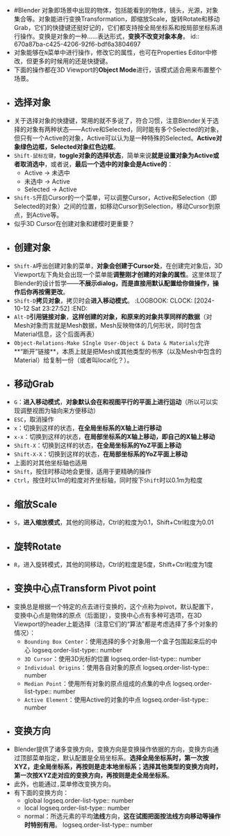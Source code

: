 - #Blender 对象即场景中出现的物体，包括能看到的物体，镜头，光源，对象集合等。对象能进行变换Transformation，即缩放Scale，旋转Rotate和移动Grab，它们的快捷键还挺好记的，它们都支持按全局坐标系和按局部坐标系进行操作。变换是对象的一种……表达形式，**变换不改变对象本身**。
  id:: 670a87ba-c425-4206-92f6-bdf6a3804697
- 对象能够在`N`菜单中进行操作，修改它的属性，也可在Properties Editor中修改，但更多的时候用的还是快捷键。
- 下面的操作都在3D Viewport的**Object Mode**进行，该模式适合用来布置整个场景。
- ## 选择对象
- 关于选择对象的快捷键，常用的就不多说了，符合习惯，注意Blender关于选择的对象有两种状态——Active和Selected，同时能有多个Selected的对象，但只有一个Active的对象，Active可以认为是一种特殊的Selected。**Active对象绿色边框，Selected对象红色边框**。
- `Shift-鼠标左键`，**toggle对象的选择状态**，简单来说**就是设置对象为Active或者取消选中**，或者说，**最后一个选中的对象会是Active的**：
	- Active -> 未选中
	- 未选中 -> Active
	- Selected -> Active
- `Shift-S`开启Cursor的一个菜单，可以调整Cursor，Active和Selection（即Selected的对象）之间的位置，如移动Cursor到Selection，移动Cursor到原点，到Active等。
- 似乎3D Cursor在创建对象和建模时更重要？
- ## 创建对象
- `Shift-A`呼出创建对象的菜单，**对象会创建于Cursor处**，在创建完对象后，3D Viewport左下角处会出现一个菜单能**调整刚才创建的对象的属性**。这里体现了Blender的设计哲学——**不展示dialog，而是直接用默认配置给你做操作，操作后你再按需更改**。
- `Shift-D`**拷贝对象**，拷贝时会**进入移动模式**。
  :LOGBOOK:
  CLOCK: [2024-10-12 Sat 23:27:52]
  :END:
- `Alt-D`**引用链接对象**，**这样创建的对象，和原来的对象共享同样的数据**（对Mesh对象而言就是Mesh数据，Mesh反映物体的几何形状，同时包含Material信息，这个后面再表）
- `Object-Relations-Make SIngle User-Object & Data & Materials`允许**“断开”链接**，本质上就是把Mesh或其他类型的书序（以及Mesh中包含的Material）给复制一份（或者叫local化？）。
- ## 移动Grab
- `G`：**进入移动模式**，**对象默认会在和视图平行的平面上进行运动**（所以可以实现调整视图为轴向来方便移动）
- `ESC`，取消操作
- `x`：切换到这样的状态，**在全局坐标系的X轴上进行移动**
- `x-x`：切换到这样的状态，**在局部坐标系的X轴上移动，即自己的X轴上移动**
- `Shift-X`：切换到这样的状态，**在全局坐标系的YoZ平面上移动**
- `Shift-X-X`：切换到这样的状态，**在局部坐标系的YoZ平面上移动**
- 上面的对其他坐标轴也适用
- `Shift`，按住时移动地会更慢，适用于更精确的操作
- `Ctrl`，按住时以1m的粒度对齐坐标轴，同时按下`Shift`时以0.1m为粒度
- ## 缩放Scale
- `S`，**进入缩放模式**，其他的同移动，Ctrl的粒度为0.1，Shift+Ctrl粒度为0.01
- ## 旋转Rotate
- `R`，进入旋转模式，其他的同移动，Ctrl的粒度是5度，Shift+Ctrl粒度为1度
- ## 变换中心点Transform Pivot point
- 变换总是根据一个特定的点去进行变换的，这个点称为pivot，默认配置下，变换中心点是物体的原点（后面提），变换中心点有多种可选项，在3D Viewport的header上能选择（注意它们的“算法”都是考虑选择了多个对象的情况）：
	- `Bounding Box Center`：使用选择的多个对象用一个盒子包围起来后的中心
	  logseq.order-list-type:: number
	- `3D Cursor`：使用3D光标的位置
	  logseq.order-list-type:: number
	- `Individual Origins`：使用各自对象的原点
	  logseq.order-list-type:: number
	- `Median Point`：使用所有对象的原点组成的点集的中点
	  logseq.order-list-type:: number
	- `Active Element`：使用Active的对象的中点
	  logseq.order-list-type:: number
- ## 变换方向
- Blender提供了诸多变换方向，变换方向是变换操作依据的方向，变换方向通过顶部菜单指定，默认配置是全局坐标系。**选择全局坐标系时，第一次按XYZ，走全局坐标系，再按则是走本地坐标系；选择其他类型的变换方向时，第一次按XYZ走对应的变换方向，再按则是走全局坐标系**。
- 此外，也能通过`,`菜单修改变换方向。
- 有下面的变换方向：
	- global
	  logseq.order-list-type:: number
	- local
	  logseq.order-list-type:: number
	- normal：所选元素的平均**法线**方向，**这在试图把面按法线方向移动等操作时特别有用**。
	  logseq.order-list-type:: number